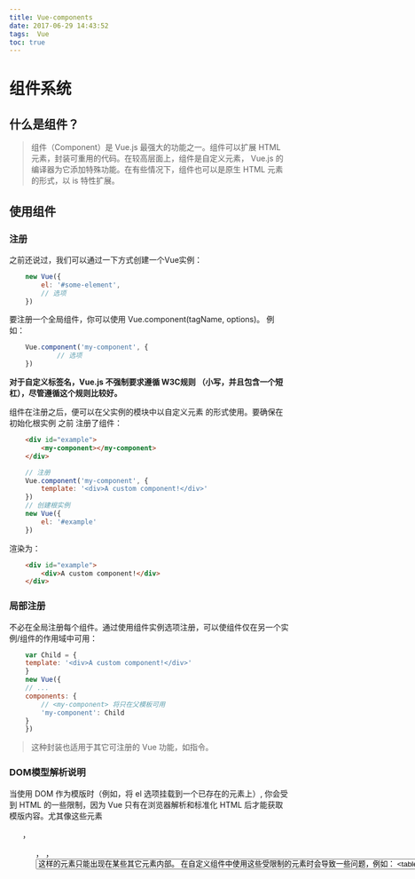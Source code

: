 ```yaml
---
title: Vue-components
date: 2017-06-29 14:43:52
tags:  Vue
toc: true
---
```

# 组件系统
## 什么是组件？
>组件（Component）是 Vue.js 最强大的功能之一。组件可以扩展 HTML 元素，封装可重用的代码。在较高层面上，组件是自定义元素， Vue.js 的编译器为它添加特殊功能。在有些情况下，组件也可以是原生 HTML 元素的形式，以 is 特性扩展。

## 使用组件
### 注册
之前还说过，我们可以通过一下方式创建一个Vue实例：
~~~js
    new Vue({
        el: '#some-element',
        // 选项
    })
~~~
要注册一个全局组件，你可以使用 Vue.component(tagName, options)。 例如：
~~~js
    Vue.component('my-component', {
            // 选项
    })
~~~
**对于自定义标签名，Vue.js 不强制要求遵循 W3C规则 （小写，并且包含一个短杠），尽管遵循这个规则比较好。**
<!--more-->
组件在注册之后，便可以在父实例的模块中以自定义元素 <my-component></my-component> 的形式使用。要确保在初始化根实例 之前 注册了组件：
~~~html
    <div id="example">
        <my-component></my-component>
    </div>
~~~
~~~js
    // 注册
    Vue.component('my-component', {
        template: '<div>A custom component!</div>'
    })
    // 创建根实例
    new Vue({
        el: '#example'
    })
~~~
渲染为：
~~~html
    <div id="example">
        <div>A custom component!</div>
    </div>
~~~
### 局部注册
不必在全局注册每个组件。通过使用组件实例选项注册，可以使组件仅在另一个实例/组件的作用域中可用：
~~~js
    var Child = {
    template: '<div>A custom component!</div>'
    }
    new Vue({
    // ...
    components: {
        // <my-component> 将只在父模板可用
        'my-component': Child
    }
    })
~~~
>这种封装也适用于其它可注册的 Vue 功能，如指令。

### DOM模型解析说明
当使用 DOM 作为模版时（例如，将 el 选项挂载到一个已存在的元素上）, 你会受到 HTML 的一些限制，因为 Vue 只有在浏览器解析和标准化 HTML 后才能获取模版内容。尤其像这些元素 <ul> ，<ol>，<table> ，<select> 限制了能被它包裹的元素， 而一些像 <option> 这样的元素只能出现在某些其它元素内部。
在自定义组件中使用这些受限制的元素时会导致一些问题，例如：
~~~html
    <table>
        <my-row>...</my-row>
    </table>
~~~
>自定义组件 <my-row> 被认为是无效的内容，因此在渲染的时候会导致错误。变通的方案是使用特殊的 is 属性：
~~~js
    <table>
        <tr is="my-row"></tr>
    </table>
~~~
**应当注意，如果您使用来自以下来源之一的字符串模板，这些限制将不适用：**
> * < script type="text/x-template">
> * JavaScript内联模版字符串
> * .vue 组件

因此，有必要的话请使用字符串模版。
### data必须是函数
通过Vue构造器传入的各种选项大多数都可以在组件里用。 data 是一个例外，它必须是函数。 实际上，如果你这么做：
~~~js
    Vue.component('my-component', {
        template: '<span>{{ message }}</span>',
        data: {
            message: 'hello'
        }
    })
~~~
那么 Vue 会停止，并在控制台发出警告，告诉你在组件中 data 必须是一个函数。理解这种规则的存在意义很有帮助，让我们假设用如下方式来绕开Vue的警告：
~~~html
    <div id="example-2">
        <simple-counter></simple-counter>
        <simple-counter></simple-counter>
        <simple-counter></simple-counter>
    </div>
~~~
~~~js
    var data = { counter: 0 }
    Vue.component('simple-counter', {
        template: '<button v-on:click="counter += 1">{{ counter }}</button>',
        // 技术上 data 的确是一个函数了，因此 Vue 不会警告，
        // 但是我们返回给每个组件的实例的却引用了同一个data对象
        data: function () {
            return data
        }
    })
    new Vue({
        el: '#example-2'
    })
~~~
由于这三个组件共享了同一个 data ， 因此增加一个 counter 会影响所有组件！这不对。我们可以通过为每个组件返回全新的 data 对象来解决这个问题：

~~~js
    data: function () {
        return {
            counter: 0
        }
    }
~~~
现在每个 counter 都有它自己内部的状态了

### 构成组件
组件意味着协同工作，通常父子组件会是这样的关系：组件 A 在它的模版中使用了组件 B 。它们之间必然需要相互通信：父组件要给子组件传递数据，子组件需要将它内部发生的事情告知给父组件。然而，在一个良好定义的接口中尽可能将父子组件解耦是很重要的。这保证了每个组件可以在相对隔离的环境中书写和理解，也大幅提高了组件的可维护性和可重用性。
在 Vue.js 中，父子组件的关系可以总结为 **props down, events up** 。父组件通过 **props** 向下传递数据给子组件，子组件通过 **events** 给父组件发送消息。看看它们是怎么工作的。
![](https://anhaoran.github.io/ImageServer/Vue/props-events.png)

## Prop
### 使用Prop传递数据
组件实例的作用域是**孤立的。**这意味着不能(也不应该)在子组件的模板内直接引用父组件的数据。要让子组件使用父组件的数据，我们需要通过子组件的props选项。
子组件要显式地用 props 选项声明它期待获得的数据：
~~~js
    Vue.component('child', {
    // 声明 props
    props: ['message'],
    // 就像 data 一样，prop 可以用在模板内
    // 同样也可以在 vm 实例中像 “this.message” 这样使用
    template: '<span>{{ message }}</span>'
    })
~~~
然后我们可以这样向它传入一个普通字符串：
~~~html
    <child message="hello!"></child>
~~~
### camelCase vs. kebab-case
HTML 特性是不区分大小写的。所以，当使用的不是字符串模版，camelCased (驼峰式) 命名的 prop 需要转换为相对应的 kebab-case (短横线隔开式) 命名：
~~~js
Vue.component('child', {
  // camelCase in JavaScript
  props: ['myMessage'],
  template: '<span>{{ myMessage }}</span>'
})
~~~
~~~html
<!-- kebab-case in HTML -->
<child my-message="hello!"></child>
~~~
如果你使用字符串模版，则没有这些限制。
### 动态Prop
在模板中，要动态地绑定父组件的数据到子模板的props，与绑定到任何普通的HTML特性相类似，就是用 v-bind。每当父组件的数据变化时，该变化也会传导给子组件：
~~~html
<div>
  <input v-model="parentMsg">
  <br>
  <child v-bind:my-message="parentMsg"></child>
</div>
~~~
使用 v-bind 的缩写语法通常更简单：
~~~html
    <child :my-message="parentMsg"></child>
~~~
### 字面量语法-vs-动态语法
初学者常犯的一个错误是使用字面量语法传递数值：
~~~html
    <!-- 传递了一个字符串 "1" -->
    <comp some-prop="1"></comp>
~~~
因为它是一个字面 prop ，它的值是字符串 "1" 而不是number。如果想传递一个实际的number，需要使用 v-bind ，从而让它的值被当作 JavaScript 表达式计算：
~~~html
    <!-- 传递实际的 number -->
    <comp v-bind:some-prop="1"></comp>    
~~~
### 单项数据流
prop 是单向绑定的：当父组件的属性变化时，将传导给子组件，但是不会反过来。这是为了防止子组件无意修改了父组件的状态——这会让应用的数据流难以理解。
另外，每次父组件更新时，子组件的所有 prop 都会更新为最新值。这意味着你不应该在子组件内部改变 prop 。如果你这么做了，Vue 会在控制台给出警告。
为什么我们会有修改prop中数据的冲动呢？通常是这两种原因：
> * prop 作为初始值传入后，子组件想把它当作局部数据来用；
> * prop 作为初始值传入，由子组件处理成其它数据输出。

对这两种原因，正确的应对方式是：
1.定义一个局部变量，并用 prop 的值初始化它：
~~~js
    props: ['initialCounter'],
    data: function () {
        return { counter: this.initialCounter }
    }
~~~
2.定义一个计算属性，处理 prop 的值并返回。
~~~js
    props: ['size'],
    computed: {
        normalizedSize: function () {
            return this.size.trim().toLowerCase()
        }
    }
~~~
> 注意在 JavaScript 中对象和数组是引用类型，指向同一个内存空间，如果 prop 是一个对象或数组，在子组件内部改变它**会影响**父组件的状态。

### Prop验证
我们可以为组件的 props 指定验证规格。如果传入的数据不符合规格，Vue 会发出警告。当组件给其他人使用时，这很有用。
要指定验证规格，需要用对象的形式，而不能用字符串数组：
~~~js
Vue.component('example', {
        props: {
            // 基础类型检测 （`null` 意思是任何类型都可以）
            propA: Number,
            // 多种类型
            propB: [String, Number],
            // 必传且是字符串
            propC: {
            type: String,
            required: true
            },
            // 数字，有默认值
            propD: {
            type: Number,
            default: 100
            },
            // 数组／对象的默认值应当由一个工厂函数返回
            propE: {
            type: Object,
            default: function () {
                return { message: 'hello' }
            }
            },
            // 自定义验证函数
            propF: {
            validator: function (value) {
                return value > 10
            }
            }
        }
    })
~~~
type 可以是下面原生构造器：
 * String
 * Number
 * Boolean
 * Function
 * Object
 * Array
 type 也可以是一个自定义构造器函数，使用 instanceof 检测。
当 prop 验证失败，Vue会在抛出警告 (如果使用的是开发版本)。
## 自定义事件
我们知道，父组件是使用 props 传递数据给子组件，但如果子组件要把数据传递回去，应该怎样做？那就是自定义事件！
### 使用-v-on-绑定自定义事件
每个 Vue 实例都实现了事件接口(Events interface)，即：
使用 $on(eventName) 监听事件
使用 $emit(eventName) 触发事件
>Vue的事件系统分离自浏览器的EventTarget API。尽管它们的运行类似，但是$on 和 $emit 不是addEventListener 和 dispatchEvent 的别名。

另外，父组件可以在使用子组件的地方直接用 v-on 来监听子组件触发的事件。

>不能用$on侦听子组件抛出的事件，而必须在模板里直接用v-on绑定，就像以下的例子：

下面是一个例子：
~~~html
    <div id="counter-event-example">
        <p>{{ total }}</p>
        <button-counter v-on:increment="incrementTotal"></button-counter>
        <button-counter v-on:increment="incrementTotal"></button-counter>
    </div>
~~~
~~~js
    Vue.component('button-counter', {
        template: '<button v-on:click="increment">{{ counter }}</button>',
        data: function () {
            return {
            counter: 0
            }
        },
        methods: {
            increment: function () {
            this.counter += 1
            this.$emit('increment')
            }
        },
        })
        new Vue({
        el: '#counter-event-example',
        data: {
            total: 0
        },
        methods: {
            incrementTotal: function () {
            this.total += 1
            }
        }
    })
~~~
在本例中，子组件已经和它外部完全解耦了。它所做的只是报告自己的内部事件，至于父组件是否关心则与它无关。留意到这一点很重要。
给组件绑定原生事件

有时候，你可能想在某个组件的根元素上监听一个原生事件。可以使用 .native 修饰 v-on 。例如：
~~~html
    <my-component v-on:click.native="doTheThing"></my-component>
~~~
### sync-修饰符
>2.3.0+

在一些情况下，我们可能会需要对一个 prop 进行『双向绑定』。事实上，这正是 Vue 1.x 中的 `.sync`修饰符所提供的功能。当一个子组件改变了一个 prop 的值时，这个变化也会同步到父组件中所绑定的值。这很方便，但也会导致问题，因为它破坏了『单向数据流』的假设。由于子组件改变 prop 的代码和普通的状态改动代码毫无区别，当光看子组件的代码时，你完全不知道它何时悄悄地改变了父组件的状态。这在 debug 复杂结构的应用时会带来很高的维护成本。
上面所说的正是我们在 2.0 中移除 `.sync` 的理由。但是在 2.0 发布之后的实际应用中，我们发现 .sync 还是有其适用之处，比如在开发可复用的组件库时。我们需要做的只是**让子组件改变父组件状态的代码更容易被区分。**
在 2.3 我们重新引入了 `.sync` 修饰符，但是这次它只是作为一个编译时的语法糖存在。它会被扩展为一个自动更新父组件属性的 v-on 侦听器。
如下代码
~~~html
    <comp :foo.sync="bar"></comp>
~~~
会被扩展为：
~~~html
    <comp :foo="bar" @update:foo="val => bar = val"></comp>
~~~
当子组件需要更新 foo 的值时，它需要显式地触发一个更新事件：
~~~js
    this.$emit('update:foo', newValue)
~~~
### 使用自定义事件的表单输入组件
自定义事件可以用来创建自定义的表单输入组件，使用 `v-model` 来进行数据双向绑定。看看这个：
~~~html
    <input v-model="something">
~~~
这不过是以下示例的语法糖：
~~~html
    <input v-bind:value="something" v-on:input="something = $event.target.value">
~~~
所以在组件中使用时，它相当于下面的简写：
~~~html
    <custom-input v-bind:value="something" v-on:input="something = arguments[0]"></custom-input>
~~~
所以要让组件的 v-model 生效，它必须：
接受一个 value 属性
在有新的 value 时触发 input 事件
我们来看一个非常简单的货币输入的自定义控件：
~~~html
    <currency-input v-model="price"></currency-input>
~~~
~~~js
Vue.component('currency-input', {
  template: '\
    <span>\
      $\
      <input\
        ref="input"\
        v-bind:value="value"\
        v-on:input="updateValue($event.target.value)"\
      >\
    </span>\
  ',
  props: ['value'],
  methods: {
    // 不是直接更新值，而是使用此方法来对输入值进行格式化和位数限制
    updateValue: function (value) {
      var formattedValue = value
        // 删除两侧的空格符
        .trim()
        // 保留 2 小数位
        .slice(0, value.indexOf('.') + 3)
      // 如果值不统一，手动覆盖以保持一致
      if (formattedValue !== value) {
        this.$refs.input.value = formattedValue
      }
      // 通过 input 事件发出数值
      this.$emit('input', Number(formattedValue))
    }
  }
})
~~~
当然，上面的例子是比较幼稚的。 比如，用户甚至可以输入多个小数点或句号 - 哦哦！因此我们需要一个更有意义的例子，下面是一个更加完善的货币过滤器：
~~~html
 <script src="https://unpkg.com/vue/dist/vue.js"></script>
<script src="https://cdn.rawgit.com/chrisvfritz/5f0a639590d6e648933416f90ba7ae4e/raw/974aa47f8f9c5361c5233bd56be37db8ed765a09/currency-validator.js"></script>

<div id="app">
  <currency-input 
    label="Price" 
    v-model="price"
  ></currency-input>
  <currency-input 
    label="Shipping" 
    v-model="shipping"
  ></currency-input>
  <currency-input 
    label="Handling" 
    v-model="handling"
  ></currency-input>
  <currency-input 
    label="Discount" 
    v-model="discount"
  ></currency-input>
  
  <p>Total: ${{ total }}</p>
</div>
~~~
~~~js
Vue.component('currency-input', {
  template: '\
    <div>\
      <label v-if="label">{{ label }}</label>\
      $\
      <input\
        ref="input"\
        v-bind:value="value"\
        v-on:input="updateValue($event.target.value)"\
        v-on:focus="selectAll"\
        v-on:blur="formatValue"\
      >\
    </div>\
  ',
  props: {
    value: {
      type: Number,
      default: 0
    },
    label: {
      type: String,
      default: ''
    }
  },
  mounted: function () {
    this.formatValue()
  },
  methods: {
    updateValue: function (value) {
      var result = currencyValidator.parse(value, this.value)
      if (result.warning) {
        this.$refs.input.value = result.value
      }
      this.$emit('input', result.value)
    },
    formatValue: function () {
      this.$refs.input.value = currencyValidator.format(this.value)
    },
    selectAll: function (event) {
      // Workaround for Safari bug
      // http://stackoverflow.com/questions/1269722/selecting-text-on-focus-using-jquery-not-working-in-safari-and-chrome
      setTimeout(function () {
      	event.target.select()
      }, 0)
    }
  }
})

new Vue({
  el: '#app',
  data: {
    price: 0,
    shipping: 0,
    handling: 0,
    discount: 0
  },
  computed: {
    total: function () {
      return ((
        this.price * 100 + 
        this.shipping * 100 + 
        this.handling * 100 - 
        this.discount * 100
      ) / 100).toFixed(2)
    }
  }
})
~~~
>事件接口不仅仅可以用来连接组件内部的表单输入，也很容易集成你自己创造的输入类型。想象一下：

~~~html
<voice-recognizer v-model="question"></voice-recognizer>
<webcam-gesture-reader v-model="gesture"></webcam-gesture-reader>
<webcam-retinal-scanner v-model="retinalImage"></webcam-retinal-scanner>
~~~

### 非父子组件通信
有时候两个组件也需要通信(非父子关系)。在简单的场景下，可以使用一个空的 Vue 实例作为中央事件总线：
~~~js
var bus = new Vue()
~~~
~~~js
// 触发组件 A 中的事件
bus.$emit('id-selected', 1)
~~~
~~~js
// 在组件 B 创建的钩子中监听事件
bus.$on('id-selected', function (id) {
  // ...
})
~~~
在复杂的情况下，我们应该考虑使用专门的 状态管理模式.
## 使用 Slot 分发内容
在使用组件时，我们常常要像这样组合它们：
~~~html
<app>
  <app-header></app-header>
  <app-footer></app-footer>
</app>
~~~
注意两点：
1.<app> 组件不知道它的挂载点会有什么内容。挂载点的内容是由<app>的父组件决定的。
2.<app> 组件很可能有它自己的模版。
为了让组件可以组合，我们需要一种方式来混合父组件的内容与子组件自己的模板。这个过程被称为 内容分发 (或 “transclusion” 如果你熟悉 Angular)。Vue.js 实现了一个内容分发 API ，参照了当前 Web 组件规范草案，使用特殊的 <slot> 元素作为原始内容的插槽。
### 编译作用域
在深入内容分发 API 之前，我们先明确内容在哪个作用域里编译。假定模板为：
~~~html
<child-component>
  {{ message }}
</child-component>
~~~
`message` 应该绑定到父组件的数据，还是绑定到子组件的数据？答案是父组件。组件作用域简单地说是：
父组件模板的内容在父组件作用域内编译；子组件模板的内容在子组件作用域内编译。
一个常见错误是试图在父组件模板内将一个指令绑定到子组件的属性/方法：
~~~html
<!-- 无效 -->
<child-component v-show="someChildProperty"></child-component>
~~~
假定 `someChildProperty` 是子组件的属性，上例不会如预期那样工作。父组件模板不应该知道子组件的状态。
如果要绑定作用域内的指令到一个组件的根节点，你应当在组件自己的模板上做：
~~~js
Vue.component('child-component', {
  // 有效，因为是在正确的作用域内
  template: '<div v-show="someChildProperty">Child</div>',
  data: function () {
    return {
      someChildProperty: true
    }
  }
})
~~~
类似地，分发内容是在父作用域内编译。
### 单个-Slot
除非子组件模板包含至少一个 `<slot>` 插口，否则父组件的内容将会被丢弃。当子组件模板只有一个没有属性的 slot 时，父组件整个内容片段将插入到 slot 所在的 DOM 位置，并替换掉 slot 标签本身。
最初在 `<slot>` 标签中的任何内容都被视为*备用内容*。备用内容在子组件的作用域内编译，并且只有在宿主元素为空，且没有要插入的内容时才显示备用内容。
假定 `my-component` 组件有下面模板：
~~~html
<div>
  <h2>我是子组件的标题</h2>
  <slot>
    只有在没有要分发的内容时才会显示。
  </slot>
</div>
~~~
父组件模版：
~~~html
<div>
  <h1>我是父组件的标题</h1>
  <my-component>
    <p>这是一些初始内容</p>
    <p>这是更多的初始内容</p>
  </my-component>
</div>
~~~
渲染结果：
~~~html
<div>
  <h1>我是父组件的标题</h1>
  <div>
    <h2>我是子组件的标题</h2>
    <p>这是一些初始内容</p>
    <p>这是更多的初始内容</p>
  </div>
</div>
~~~
### 具名-Slot
`<slot>` 元素可以用一个特殊的属性 `name` 来配置如何分发内容。多个 slot 可以有不同的名字。具名 slot 将匹配内容片段中有对应 `slot` 特性的元素。
仍然可以有一个匿名 slot ，它是*默认 slot* ，作为找不到匹配的内容片段的备用插槽。如果没有默认的 slot ，这些找不到匹配的内容片段将被抛弃。
例如，假定我们有一个 `app-layout` 组件，它的模板为：
~~~html
<div class="container">
  <header>
    <slot name="header"></slot>
  </header>
  <main>
    <slot></slot>
  </main>
  <footer>
    <slot name="footer"></slot>
  </footer>
</div>
~~~
父组件模版：
~~~html
<app-layout>
  <h1 slot="header">这里可能是一个页面标题</h1>
  <p>主要内容的一个段落。</p>
  <p>另一个主要段落。</p>
  <p slot="footer">这里有一些联系信息</p>
</app-layout>
~~~
渲染结果为：
~~~html
<div class="container">
  <header>
    <h1>这里可能是一个页面标题</h1>
  </header>
  <main>
    <p>主要内容的一个段落。</p>
    <p>另一个主要段落。</p>
  </main>
  <footer>
    <p>这里有一些联系信息</p>
  </footer>
</div>
~~~
在组合组件时，内容分发 API 是非常有用的机制。
### 作用域插槽
>2.1.0新增

作用域插槽是一种特殊类型的插槽，用作使用一个（能够传递数据到）可重用模板替换已渲染元素。
在子组件中，只需将数据传递到插槽，就像你将 prop 传递给组件一样：
~~~html
<div class="child">
  <slot text="hello from child"></slot>
</div>
~~~
在父级中，具有特殊属性 `scope` 的 `<template>` 元素，表示它是作用域插槽的模板。`scope` 的值对应一个临时变量名，此变量接收从子组件中传递的 prop 对象：
~~~html
<div class="parent">
  <child>
    <template scope="props">
      <span>hello from parent</span>
      <span>{{ props.text }}</span>
    </template>
  </child>
</div>
~~~
如果我们渲染以上结果，得到的输出会是：
~~~html
<div class="parent">
  <div class="child">
    <span>hello from parent</span>
    <span>hello from child</span>
  </div>
</div>
~~~
作用域插槽更具代表性的用例是列表组件，允许组件自定义应该如何渲染列表每一项：